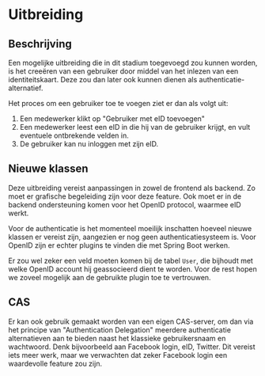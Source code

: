 # Uitbreiding

## Beschrijving

Een mogelijke uitbreiding die in dit stadium toegevoegd zou kunnen worden, 
is het creeëren van een gebruiker door middel van het inlezen van een identiteitskaart.
Deze zou dan later ook kunnen dienen als authenticatie-alternatief.

Het proces om een gebruiker toe te voegen ziet er dan als volgt uit:

1. Een medewerker klikt op "Gebruiker met eID toevoegen"
2. Een medewerker leest een eID in die hij van de gebruiker krijgt, en vult eventuele
    ontbrekende velden in.
3. De gebruiker kan nu inloggen met zijn eID.

## Nieuwe klassen

Deze uitbreiding vereist aanpassingen in zowel de frontend als backend. Zo moet 
er grafische begeleiding zijn voor deze feature. Ook moet er in de backend 
ondersteuning komen voor het OpenID protocol, waarmee eID werkt. 

Voor de authenticatie is het momenteel moeilijk inschatten hoeveel nieuwe klassen 
er vereist zijn, aangezien er nog geen authenticatiesysteem is. Voor OpenID zijn
er echter plugins te vinden die met Spring Boot werken.

Er zou wel zeker een veld moeten komen bij de tabel `User`, die bijhoudt met welke
OpenID account hij geassocieerd dient te worden. Voor de rest hopen we zoveel mogelijk
aan de gebruikte plugin toe te vertrouwen.

## CAS

Er kan ook gebruik gemaakt worden van een eigen CAS-server, om dan via het principe van
"Authentication Delegation" meerdere authenticatie alternatieven aan te bieden naast het 
klassieke gebruikersnaam en wachtwoord. Denk bijvoorbeeld aan Facebook login, eID, Twitter.
Dit vereist iets meer werk, maar we verwachten dat zeker Facebook login een waardevolle
feature zou zijn.
